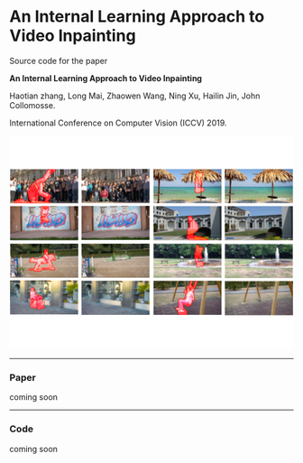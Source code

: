 # An Internal Learning Approach to Video Inpainting

Source code for the paper

<strong> An Internal Learning Approach to Video Inpainting </strong>

Haotian zhang, Long Mai, Zhaowen Wang, Ning Xu, Hailin Jin, John Collomosse. 

International Conference on Computer Vision (ICCV) 2019. 

![teaser](https://github.com/Haotianz94/IL_video_inpainting/raw/master/img/teaser.jpg)

---
### Paper
coming soon



---

### Code
coming soon
